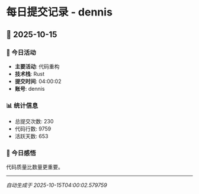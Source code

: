 # 每日提交记录 - dennis

## 📅 2025-10-15

### 🎯 今日活动
- **主要活动**: 代码重构
- **技术栈**: Rust
- **提交时间**: 04:00:02
- **账号**: dennis

### 📊 统计信息
- 总提交次数: 230
- 代码行数: 9759
- 活跃天数: 653

### 💭 今日感悟
代码质量比数量更重要。

---
*自动生成于 2025-10-15T04:00:02.579759*
